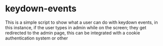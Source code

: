 # keydown-events
This is a simple script to show what a user can do with keydown events, in this instance, if the user types in admin while on the screen; they get redirected to the admin page, this can be integrated with a cookie authentication system or other
